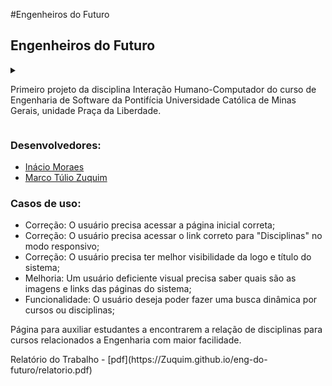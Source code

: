 #Engenheiros do Futuro
<article>
	<h2>Engenheiros do Futuro</h2>
	<details>
		<summary>
			<p>
				Primeiro projeto da disciplina Interação Humano-Computador do curso de Engenharia de 
				Software da Pontifícia Universidade Católica de Minas Gerais, unidade Praça da Liberdade.
			</p>
		</summary>
		<p>
			A disciplina Interação Humano-Computador tem como objetivo transmitir conceitos básicos, 
			fatores humanos em software interativo (teorias, princípios e regras basicas), Engenharia 
			cognitiva e abordagens semióticas, ciclo de vida na Engenharia da Usabilidade, Design de 
			Interação, projeto de interface para diversos dispositivos, e definição e métodos para 
			avaliação de usabilidade e acessibilidade.
		</p>
	</details>
	<h3>Desenvolvedores:</h3>
	<ul class="icons">
		<li><a href="https://github.com/0-Inacio-0" class="icon style1 fa-github"><span class="label">Inácio Moraes</span></a></li>
		<li><a href="https://github.com/Zuquim" class="icon style1 fa-github"><span class="label">Marco Túlio Zuquim</span></a></li>
	</ul>
	<h3>Casos de uso:</h3>
	<ul>
		<li>Correção: O usuário precisa acessar a página inicial correta;</li>
		<li>Correção: O usuário precisa acessar o link correto para "Disciplinas" no modo responsivo;</li>
		<li>Correção: O usuário precisa ter melhor visibilidade da logo e título do sistema;</li>
		<li>Melhoria: Um usuário deficiente visual precisa saber quais são as imagens e links das páginas do sistema;</li>
		<li>Funcionalidade: O usuário deseja poder fazer uma busca dinâmica por cursos ou disciplinas;</li>
	</ul>
	<p>
		Página para auxiliar estudantes a encontrarem a relação de disciplinas para cursos
        relacionados a Engenharia com maior facilidade.
	</p>
</article>
Relatório do Trabalho - [pdf](https://Zuquim.github.io/eng-do-futuro/relatorio.pdf)

